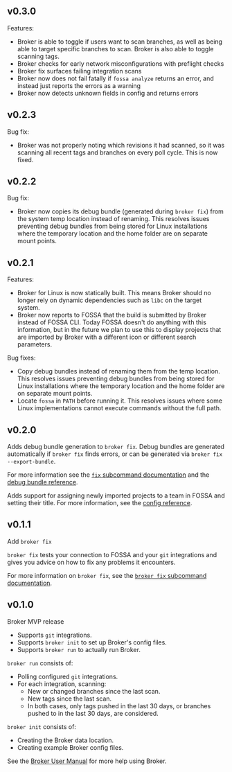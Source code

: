 ## v0.3.0

Features:
- Broker is able to toggle if users want to scan branches, as well as being able to target specific branches to scan. Broker is also 
  able to toggle scanning tags.
- Broker checks for early network misconfigurations with preflight checks
- Broker fix surfaces failing integration scans
- Broker now does not fail fatally if `fossa analyze` returns an error, and instead just reports the errors as a warning
- Broker now detects unknown fields in config and returns errors

## v0.2.3

Bug fix:

- Broker was not properly noting which revisions it had scanned, so it was scanning all recent tags and branches on every poll cycle. This is now fixed.

## v0.2.2

Bug fix:

- Broker now copies its debug bundle (generated during `broker fix`) from the system temp location instead of renaming.
  This resolves issues preventing debug bundles from being stored for Linux installations where the temporary location
  and the home folder are on separate mount points.

## v0.2.1

Features:
- Broker for Linux is now statically built.
  This means Broker should no longer rely on dynamic dependencies such as `libc` on the target system.
- Broker now reports to FOSSA that the build is submitted by Broker instead of FOSSA CLI.
  Today FOSSA doesn't do anything with this information,
  but in the future we plan to use this to display projects that are imported by Broker with a different icon or different search parameters.

Bug fixes:
- Copy debug bundles instead of renaming them from the temp location.
  This resolves issues preventing debug bundles from being stored for Linux installations where the temporary location
  and the home folder are on separate mount points.
- Locate `fossa` in `PATH` before running it.
  This resolves issues where some Linux implementations cannot execute commands without the full path.

## v0.2.0

Adds debug bundle generation to `broker fix`.
Debug bundles are generated automatically if `broker fix` finds errors, or can be generated via `broker fix --export-bundle`.

For more information see the [`fix` subcommand documentation](https://github.com/fossas/broker/blob/main/docs/subcommands/fix.md)
and the [debug bundle reference](https://github.com/fossas/broker/blob/main/docs/reference/debug-bundle.md).

Adds support for assigning newly imported projects to a team in FOSSA and setting their title.
For more information, see the [config reference](https://github.com/fossas/broker/blob/main/docs/reference/config.md#integrations).

## v0.1.1

Add `broker fix`

`broker fix` tests your connection to FOSSA and your `git` integrations and gives you advice on how to fix any problems it encounters.

For more information on `broker fix`, see the [`broker fix` subcommand documentation](https://github.com/fossas/broker/blob/main/docs/subcommands/fix.md).

## v0.1.0

Broker MVP release

- Supports `git` integrations.
- Supports `broker init` to set up Broker's config files.
- Supports `broker run` to actually run Broker.

`broker run` consists of:
- Polling configured `git` integrations.
- For each integration, scanning:
  - New or changed branches since the last scan.
  - New tags since the last scan.
  - In both cases, only tags pushed in the last 30 days, or branches pushed to in the last 30 days, are considered.

`broker init` consists of:
- Creating the Broker data location.
- Creating example Broker config files.

See the [Broker User Manual](https://github.com/fossas/broker/blob/main/docs/README.md) for more help using Broker.
